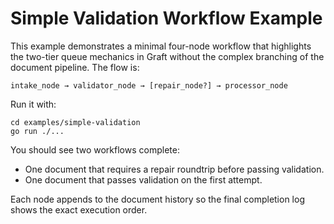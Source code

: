 # Simple Validation Workflow Example

This example demonstrates a minimal four-node workflow that highlights the two-tier queue mechanics in Graft without the complex branching of the document pipeline. The flow is:

```
intake_node → validator_node → [repair_node?] → processor_node
```

Run it with:

```
cd examples/simple-validation
go run ./...
```

You should see two workflows complete:

- One document that requires a repair roundtrip before passing validation.
- One document that passes validation on the first attempt.

Each node appends to the document history so the final completion log shows the exact execution order.
